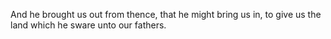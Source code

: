 And he brought us out from thence, that he might bring us in, to give us the land which he sware unto our fathers.
